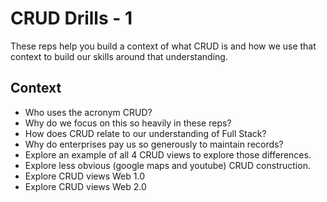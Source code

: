 # CRUD Drills - 1

These reps help you build a context of what CRUD is and how we use that context to build our skills around that understanding.

## Context

- Who uses the acronym CRUD?
- Why do we focus on this so heavily in these reps?
- How does CRUD relate to our understanding of Full Stack?
- Why do enterprises pay us so generously to maintain records?
- Explore an example of all 4 CRUD views to explore those differences.
- Explore less obvious (google maps and youtube) CRUD construction.
- Explore CRUD views Web 1.0
- Explore CRUD views Web 2.0
